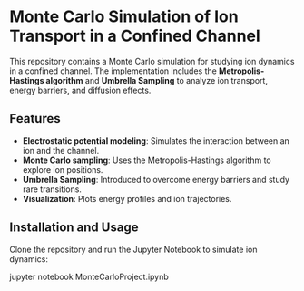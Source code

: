 # Monte Carlo Simulation of Ion Transport in a Confined Channel  

This repository contains a Monte Carlo simulation for studying ion dynamics in a confined channel. The implementation includes the **Metropolis-Hastings algorithm** and **Umbrella Sampling** to analyze ion transport, energy barriers, and diffusion effects.  

## Features  
- **Electrostatic potential modeling**: Simulates the interaction between an ion and the channel.  
- **Monte Carlo sampling**: Uses the Metropolis-Hastings algorithm to explore ion positions.  
- **Umbrella Sampling**: Introduced to overcome energy barriers and study rare transitions.  
- **Visualization**: Plots energy profiles and ion trajectories.  

## Installation and Usage 
Clone the repository and run the Jupyter Notebook to simulate ion dynamics:

jupyter notebook MonteCarloProject.ipynb
